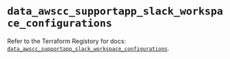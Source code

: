 # `data_awscc_supportapp_slack_workspace_configurations`

Refer to the Terraform Registory for docs: [`data_awscc_supportapp_slack_workspace_configurations`](https://registry.terraform.io/providers/hashicorp/awscc/0.70.0/docs/data-sources/supportapp_slack_workspace_configurations).
